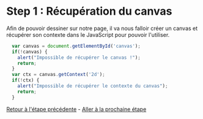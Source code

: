 # Step 1 : Récupération du canvas

Afin de pouvoir dessiner sur notre page, il va nous falloir créer un canvas et récupérer son contexte dans le JavaScript pour pouvoir l'utiliser.

```javascript
  var canvas = document.getElementById('canvas');
  if(!canvas) {
    alert("Impossible de récupérer le canvas !");
    return;
  }
  var ctx = canvas.getContext('2d');
  if(!ctx) {
    alert("Impossible de récupérer le contexte du canvas");
    return;
  }
```

[Retour à l'étape précédente](step0.md) - [Aller à la prochaine étape](step2.md)

